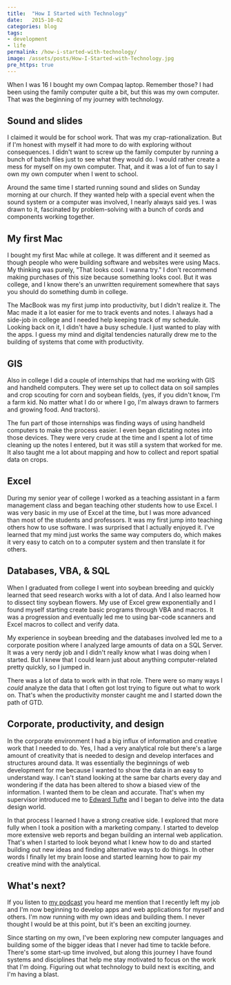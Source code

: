 ```yaml
---
title:  "How I Started with Technology"
date:   2015-10-02
categories: blog
tags:
- development
- life
permalink: /how-i-started-with-technology/
image: /assets/posts/How-I-Started-with-Technology.jpg
pre_https: true
---
```


When I was 16 I bought my own Compaq laptop. Remember those? I had been using the family computer quite a bit, but this was my own computer. That was the beginning of my journey with technology.

<!--more-->

## Sound and slides

I claimed it would be for school work. That was my crap-rationalization. But if I'm honest with myself it had more to do with exploring without consequences. I didn't want to screw up the family computer by running a bunch of batch files just to see what they would do. I would rather create a mess for myself on my own computer. That, and it was a lot of fun to say I own my own computer when I went to school.

Around the same time I started running sound and slides on Sunday morning at our church. If they wanted help with a special event when the sound system or a computer was involved, I nearly always said yes. I was drawn to it, fascinated by problem-solving with a bunch of cords and components working together.

## My first Mac

I bought my first Mac while at college. It was different and it seemed as though people who were building software and websites were using Macs. My thinking was purely, "That looks cool. I wanna try." I don't recommend making purchases of this size because something looks cool. But it was college, and I know there's an unwritten requirement somewhere that says you should do something dumb in college.

The MacBook was my first jump into productivity, but I didn't realize it. The Mac made it a lot easier for me to track events and notes. I always had a side-job in college and I needed help keeping track of my schedule. Looking back on it, I didn't have a busy schedule. I just wanted to play with the apps. I guess my mind and digital tendencies naturally drew me to the building of systems that come with productivity.

## GIS

Also in college I did a couple of internships that had me working with GIS and handheld computers. They were set up to collect data on soil samples and crop scouting for corn and soybean fields, (yes, if you didn't know, I'm a farm kid. No matter what I do or where I go, I'm always drawn to farmers and growing food. And tractors).

The fun part of those internships was finding ways of using handheld computers to make the process easier. I even began dictating notes into those devices. They were very crude at the time and I spent a lot of time cleaning up the notes I entered, but it was still a system that worked for me. It also taught me a lot about mapping and how to collect and report spatial data on crops.

## Excel

During my senior year of college I worked as a teaching assistant in a farm management class and began teaching other students how to use Excel. I was very basic in my use of Excel at the time, but I was more advanced than most of the students and professors. It was my first jump into teaching others how to use software. I was surprised that I actually enjoyed it. I've learned that my mind just works the same way computers do, which makes it very easy to catch on to a computer system and then translate it for others.

## Databases, VBA, & SQL

When I graduated from college I went into soybean breeding and quickly learned that seed research works with a lot of data. And I also learned how to dissect tiny soybean flowers. My use of Excel grew exponentially and I found myself starting create basic programs through VBA and macros. It was a progression and eventually led me to using bar-code scanners and Excel macros to collect and verify data.

My experience in soybean breeding and the databases involved led me to a corporate position where I analyzed large amounts of data on a SQL Server. It was a very nerdy job and I didn't really know what I was doing when I started. But I knew that I could learn just about anything computer-related pretty quickly, so I jumped in.

There was a lot of data to work with in that role. There were so many ways I _could_ analyze the data that I often got lost trying to figure out what to work on. That's when the productivity monster caught me and I started down the path of GTD.

## Corporate, productivity, and design

In the corporate environment I had a big influx of information and creative work that I needed to do. Yes, I had a very analytical role but there's a large amount of creativity that is needed to design and develop interfaces and structures around data. It was essentially the beginnings of web development for me because I wanted to show the data in an easy to understand way. I can't stand looking at the same bar charts every day and wondering if the data has been altered to show a biased view of the information. I wanted them to be clean and accurate. That's when my supervisor introduced me to [Edward Tufte](http://www.edwardtufte.com/tufte/) and I began to delve into the data design world.

In that process I learned I have a strong creative side. I explored that more fully when I took a position with a marketing company. I started to develop more extensive web reports and began building an internal web application. That's when I started to look beyond what I knew how to do and started building out new ideas and finding alternative ways to do things. In other words I finally let my brain loose and started learning how to pair my creative mind with the analytical.

## What's next?

If you listen to [my podcast](http://joebuhlig.com/whaddyaknowjoe/) you heard me mention that I recently left my job and I'm now beginning to develop apps and web applications for myself and others. I'm now running with my own ideas and building them. I never thought I would be at this point, but it's been an exciting journey.

Since starting on my own, I've been exploring new computer languages and building some of the bigger ideas that I never had time to tackle before. There's some start-up time involved, but along this journey I have found systems and disciplines that help me stay motivated to focus on the work that I'm doing. Figuring out what technology to build next is exciting, and I'm having a blast.